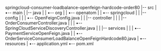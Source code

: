 springcloud-consumer-loadbalance-openfeign-hardcode-order80
|-- src
|   •-- main
|       |-- java
|       |   •-- org
|       |       •-- openatom
|       |           •-- springcloud
|       |               |-- config
|       |               |   •-- OpenFeignConfig.java
|       |               |-- controller
|       |               |   |-- OrderConsumerController.java
|       |               |   •-- SpringCloudServiceDiscoveryController.java
|       |               |-- services
|       |               |   •-- PaymentServiceOpenFeign.java
|       |               •-- OrderServiceConsumerLoadBalanceOpenFeignHardcode80.java
|       •-- resources
|           •-- application.yml
•-- pom.xml
